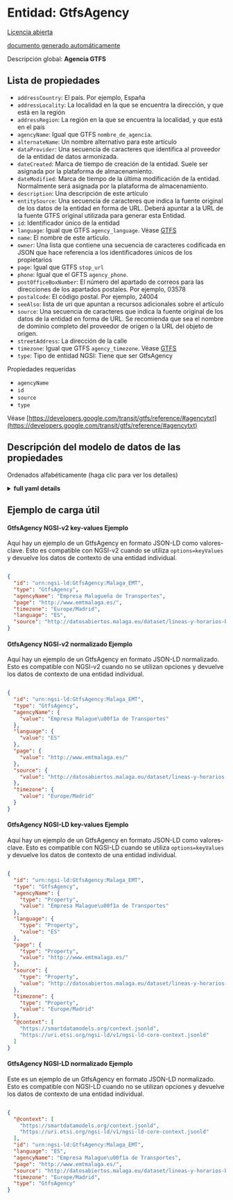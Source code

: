 Entidad: GtfsAgency  
===================  
[Licencia abierta](https://github.com/smart-data-models//dataModel.UrbanMobility/blob/master/GtfsAgency/LICENSE.md)  
[documento generado automáticamente](https://docs.google.com/presentation/d/e/2PACX-1vTs-Ng5dIAwkg91oTTUdt8ua7woBXhPnwavZ0FxgR8BsAI_Ek3C5q97Nd94HS8KhP-r_quD4H0fgyt3/pub?start=false&loop=false&delayms=3000#slide=id.gb715ace035_0_60)  
Descripción global: **Agencia GTFS**  

## Lista de propiedades  

- `addressCountry`: El país. Por ejemplo, España  - `addressLocality`: La localidad en la que se encuentra la dirección, y que está en la región  - `addressRegion`: La región en la que se encuentra la localidad, y que está en el país  - `agencyName`: Igual que GTFS `nombre_de_agencia`.  - `alternateName`: Un nombre alternativo para este artículo  - `dataProvider`: Una secuencia de caracteres que identifica al proveedor de la entidad de datos armonizada.  - `dateCreated`: Marca de tiempo de creación de la entidad. Suele ser asignada por la plataforma de almacenamiento.  - `dateModified`: Marca de tiempo de la última modificación de la entidad. Normalmente será asignada por la plataforma de almacenamiento.  - `description`: Una descripción de este artículo  - `entitySource`: Una secuencia de caracteres que indica la fuente original de los datos de la entidad en forma de URL. Deberá apuntar a la URL de la fuente GTFS original utilizada para generar esta Entidad.  - `id`: Identificador único de la entidad  - `language`: Igual que GTFS `agency_language`. Véase [GTFS](https://developers.google.com/transit/gtfs/reference/#agencytxt)  - `name`: El nombre de este artículo.  - `owner`: Una lista que contiene una secuencia de caracteres codificada en JSON que hace referencia a los identificadores únicos de los propietarios  - `page`: Igual que GTFS `stop_url`  - `phone`: Igual que el GFTS `agency_phone`.  - `postOfficeBoxNumber`: El número del apartado de correos para las direcciones de los apartados postales. Por ejemplo, 03578  - `postalCode`: El código postal. Por ejemplo, 24004  - `seeAlso`: lista de uri que apuntan a recursos adicionales sobre el artículo  - `source`: Una secuencia de caracteres que indica la fuente original de los datos de la entidad en forma de URL. Se recomienda que sea el nombre de dominio completo del proveedor de origen o la URL del objeto de origen.  - `streetAddress`: La dirección de la calle  - `timezone`: Igual que GTFS `agency_timezone`. Véase [GTFS](https://developers.google.com/transit/gtfs/reference/#agencytxt)  - `type`: Tipo de entidad NGSI: Tiene que ser GtfsAgency    
Propiedades requeridas  
- `agencyName`  - `id`  - `source`  - `type`    
Véase [https://developers.google.com/transit/gtfs/reference/#agencytxt](https://developers.google.com/transit/gtfs/reference/#agencytxt)  
## Descripción del modelo de datos de las propiedades  
Ordenados alfabéticamente (haga clic para ver los detalles)  
<details><summary><strong>full yaml details</strong></summary>    
```yaml  
GtfsAgency:    
  description: 'GTFS Agency'    
  properties:    
    addressCountry:    
      description: 'The country. For example, Spain'    
      type: Property    
      x-ngsi:    
        model: https://schema.org/addressCountry    
    addressLocality:    
      description: 'The locality in which the street address is, and which is in the region'    
      type: Property    
      x-ngsi:    
        model: https://schema.org/addressLocality    
    addressRegion:    
      description: 'The region in which the locality is, and which is in the country'    
      type: Property    
      x-ngsi:    
        model: https://schema.org/addressRegion    
    agencyName:    
      description: 'Same as GTFS `agency_name`'    
      type: Property    
      x-ngsi:    
        model: https://schema.org/Text    
    alternateName:    
      description: 'An alternative name for this item'    
      type: Property    
    dataProvider:    
      description: 'A sequence of characters identifying the provider of the harmonised data entity.'    
      type: Property    
    dateCreated:    
      description: 'Entity creation timestamp. This will usually be allocated by the storage platform.'    
      format: date-time    
      type: Property    
    dateModified:    
      description: 'Timestamp of the last modification of the entity. This will usually be allocated by the storage platform.'    
      format: date-time    
      type: Property    
    description:    
      description: 'A description of this item'    
      type: Property    
    entitySource:    
      description: 'A sequence of characters giving the original source of the Entity data as a URL. It shall point to the URL of the original GTFS feed used to generate this Entity'    
      format: uri    
      type: Property    
      x-ngsi:    
        model: https://schema.org/URL    
    id:    
      anyOf: &gtfsagency_-_properties_-_owner_-_items_-_anyof    
        - description: 'Property. Identifier format of any NGSI entity'    
          maxLength: 256    
          minLength: 1    
          pattern: ^[\w\-\.\{\}\$\+\*\[\]`|~^@!,:\\]+$    
          type: string    
        - description: 'Property. Identifier format of any NGSI entity'    
          format: uri    
          type: string    
      description: 'Unique identifier of the entity'    
      type: Property    
    language:    
      description: "Same as GTFS `agency_language`. See [GTFS](https://developers.google.com/transit/gtfs/reference/#agencytxt)"    
      type: Property    
      x-ngsi:    
        model: https://schema.org/Text    
    name:    
      description: 'The name of this item.'    
      type: Property    
    owner:    
      description: 'A List containing a JSON encoded sequence of characters referencing the unique Ids of the owner(s)'    
      items:    
        anyOf: *gtfsagency_-_properties_-_owner_-_items_-_anyof    
        description: 'Property. Unique identifier of the entity'    
      type: Property    
    page:    
      description: 'Same as GTFS `stop_url`'    
      format: uri    
      type: Property    
      x-ngsi:    
        model: http://schema.org/URL    
    phone:    
      description: 'Same as GFTS `agency_phone`'    
      type: Property    
      x-ngsi:    
        model: https://schema.org/Text    
    postOfficeBoxNumber:    
      description: 'The post office box number for PO box addresses. For example, 03578'    
      type: Property    
      x-ngsi:    
        model: https://schema.org/postOfficeBoxNumber    
    postalCode:    
      description: 'The postal code. For example, 24004'    
      type: Property    
      x-ngsi:    
        model: https://schema.org/https://schema.org/postalCode    
    seeAlso:    
      description: 'list of uri pointing to additional resources about the item'    
      oneOf:    
        - items:    
            format: uri    
            type: string    
          minItems: 1    
          type: array    
        - format: uri    
          type: string    
      type: Property    
    source:    
      description: 'A sequence of characters giving the original source of the entity data as a URL. Recommended to be the fully qualified domain name of the source provider, or the URL to the source object.'    
      type: Property    
    streetAddress:    
      description: 'The street address'    
      type: Property    
      x-ngsi:    
        model: https://schema.org/streetAddress    
    timezone:    
      description: "Same as GTFS `agency_timezone`. See [GTFS](https://developers.google.com/transit/gtfs/reference/#agencytxt)"    
      type: Property    
      x-ngsi:    
        model: https://schema.org/Text    
    type:    
      description: 'NGSI Entity Type: It has to be GtfsAgency'    
      enum:    
        - GtfsAgency    
      type: Property    
  required:    
    - id    
    - type    
    - agencyName    
    - source    
  type: object    
```  
</details>    
## Ejemplo de carga útil  
#### GtfsAgency NGSI-v2 key-values Ejemplo  
Aquí hay un ejemplo de un GtfsAgency en formato JSON-LD como valores-clave. Esto es compatible con NGSI-v2 cuando se utiliza `options=keyValues` y devuelve los datos de contexto de una entidad individual.  
```json  
{  
  "id": "urn:ngsi-ld:GtfsAgency:Malaga_EMT",  
  "type": "GtfsAgency",  
  "agencyName": "Empresa Malagueña de Transportes",  
  "page": "http://www.emtmalaga.es/",  
  "timezone": "Europe/Madrid",  
  "language": "ES",  
  "source": "http://datosabiertos.malaga.eu/dataset/lineas-y-horarios-bus-google-transit/resource/24e86888-b91e-45bf-a48c-09855832fd52"  
}  
```  
#### GtfsAgency NGSI-v2 normalizado Ejemplo  
Aquí hay un ejemplo de un GtfsAgency en formato JSON-LD normalizado. Esto es compatible con NGSI-v2 cuando no se utilizan opciones y devuelve los datos de contexto de una entidad individual.  
```json  
{  
  "id": "urn:ngsi-ld:GtfsAgency:Malaga_EMT",  
  "type": "GtfsAgency",  
  "agencyName": {  
    "value": "Empresa Malague\u00f1a de Transportes"  
  },  
  "language": {  
    "value": "ES"  
  },  
  "page": {  
    "value": "http://www.emtmalaga.es/"  
  },  
  "source": {  
    "value": "http://datosabiertos.malaga.eu/dataset/lineas-y-horarios-bus-google-transit/resource/24e86888-b91e-45bf-a48c-09855832fd52"  
  },  
  "timezone": {  
    "value": "Europe/Madrid"  
  }  
}  
```  
#### GtfsAgency NGSI-LD key-values Ejemplo  
Aquí hay un ejemplo de un GtfsAgency en formato JSON-LD como valores-clave. Esto es compatible con NGSI-LD cuando se utiliza `options=keyValues` y devuelve los datos de contexto de una entidad individual.  
```json  
{  
  "id": "urn:ngsi-ld:GtfsAgency:Malaga_EMT",  
  "type": "GtfsAgency",  
  "agencyName": {  
    "type": "Property",  
    "value": "Empresa Malague\u00f1a de Transportes"  
  },  
  "language": {  
    "type": "Property",  
    "value": "ES"  
  },  
  "page": {  
    "type": "Property",  
    "value": "http://www.emtmalaga.es/"  
  },  
  "source": {  
    "type": "Property",  
    "value": "http://datosabiertos.malaga.eu/dataset/lineas-y-horarios-bus-google-transit/resource/24e86888-b91e-45bf-a48c-09855832fd52"  
  },  
  "timezone": {  
    "type": "Property",  
    "value": "Europe/Madrid"  
  },  
  "@context": [  
    "https://smartdatamodels.org/context.jsonld",  
    "https://uri.etsi.org/ngsi-ld/v1/ngsi-ld-core-context.jsonld"  
  ]  
}  
```  
#### GtfsAgency NGSI-LD normalizado Ejemplo  
Este es un ejemplo de un GtfsAgency en formato JSON-LD normalizado. Esto es compatible con NGSI-LD cuando no se utilizan opciones y devuelve los datos de contexto de una entidad individual.  
```json  
{  
  "@context": [  
    "https://smartdatamodels.org/context.jsonld",  
    "https://uri.etsi.org/ngsi-ld/v1/ngsi-ld-core-context.jsonld"  
  ],  
  "id": "urn:ngsi-ld:GtfsAgency:Malaga_EMT",  
  "language": "ES",  
  "agencyName": "Empresa Malague\u00f1a de Transportes",  
  "page": "http://www.emtmalaga.es/",  
  "source": "http://datosabiertos.malaga.eu/dataset/lineas-y-horarios-bus-google-transit/resource/24e86888-b91e-45bf-a48c-09855832fd52",  
  "timezone": "Europe/Madrid",  
  "type": "GtfsAgency"  
}  
```  
